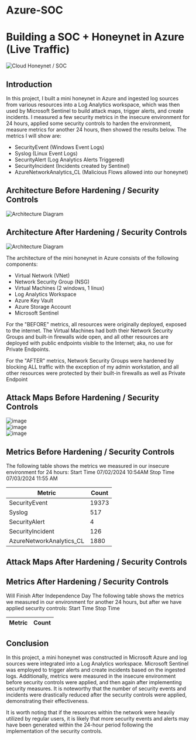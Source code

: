 # Azure-SOC
# Building a SOC + Honeynet in Azure (Live Traffic)
![Cloud Honeynet / SOC](https://i.imgur.com/ZWxe03e.jpg)

## Introduction

In this project, I built a mini honeynet in Azure and ingested log sources from various resources into a Log Analytics workspace, which was then used by Microsoft Sentinel to build attack maps, trigger alerts, and create incidents. I measured a few security metrics in the insecure environment for 24 hours, applied some security controls to harden the environment, measure metrics for another 24 hours, then showed the results below. The metrics I will show are:

- SecurityEvent (Windows Event Logs)
- Syslog (Linux Event Logs)
- SecurityAlert (Log Analytics Alerts Triggered)
- SecurityIncident (Incidents created by Sentinel)
- AzureNetworkAnalytics_CL (Malicious Flows allowed into our honeynet)

## Architecture Before Hardening / Security Controls
![Architecture Diagram](https://i.imgur.com/aBDwnKb.jpg)

## Architecture After Hardening / Security Controls
![Architecture Diagram](https://i.imgur.com/YQNa9Pp.jpg)

The architecture of the mini honeynet in Azure consists of the following components:

- Virtual Network (VNet)
- Network Security Group (NSG)
- Virtual Machines (2 windows, 1 linux)
- Log Analytics Workspace
- Azure Key Vault
- Azure Storage Account
- Microsoft Sentinel

For the "BEFORE" metrics, all resources were originally deployed, exposed to the internet. The Virtual Machines had both their Network Security Groups and built-in firewalls wide open, and all other resources are deployed with public endpoints visible to the Internet; aka, no use for Private Endpoints.

For the "AFTER" metrics, Network Security Groups were hardened by blocking ALL traffic with the exception of my admin workstation, and all other resources were protected by their built-in firewalls as well as Private Endpoint

## Attack Maps Before Hardening / Security Controls
![image](https://github.com/MatthewMecham32/Azure-SOC/assets/70896344/0195c6bd-263b-4830-94ca-203ef18bede1)<br>
![image](https://github.com/MatthewMecham32/Azure-SOC/assets/70896344/9c71ac02-b0be-4425-b777-5481e1bf19ba)<br>
![image](https://github.com/MatthewMecham32/Azure-SOC/assets/70896344/a34a1f74-f691-41a9-abef-06b09ae7fd36)<br>




## Metrics Before Hardening / Security Controls

The following table shows the metrics we measured in our insecure environment for 24 hours:
Start Time 07/02/2024 10:54AM
Stop Time 07/03/2024 11:55 AM

| Metric                   | Count
| ------------------------ | -----
| SecurityEvent            | 19373
| Syslog                   | 517
| SecurityAlert            | 4
| SecurityIncident         | 126
| AzureNetworkAnalytics_CL | 1880

## Attack Maps After Hardening / Security Controls

<!--```All map queries actually returned no results due to no instances of malicious activity for the 24 hour period after hardening.```-->

## Metrics After Hardening / Security Controls
Will Finish After Independence Day
The following table shows the metrics we measured in our environment for another 24 hours, but after we have applied security controls:
Start Time 
Stop Time	

| Metric                   | Count
| ------------------------ | -----


## Conclusion

In this project, a mini honeynet was constructed in Microsoft Azure and log sources were integrated into a Log Analytics workspace. Microsoft Sentinel was employed to trigger alerts and create incidents based on the ingested logs. Additionally, metrics were measured in the insecure environment before security controls were applied, and then again after implementing security measures. It is noteworthy that the number of security events and incidents were drastically reduced after the security controls were applied, demonstrating their effectiveness.

It is worth noting that if the resources within the network were heavily utilized by regular users, it is likely that more security events and alerts may have been generated within the 24-hour period following the implementation of the security controls.
